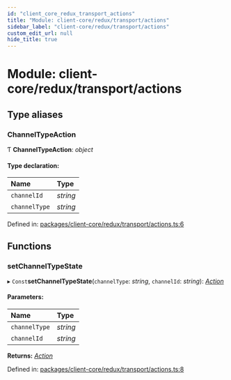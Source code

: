 ```yaml
---
id: "client_core_redux_transport_actions"
title: "Module: client-core/redux/transport/actions"
sidebar_label: "client-core/redux/transport/actions"
custom_edit_url: null
hide_title: true
---
```


# Module: client-core/redux/transport/actions

## Type aliases

### ChannelTypeAction

Ƭ **ChannelTypeAction**: *object*

#### Type declaration:

Name | Type |
:------ | :------ |
`channelId` | *string* |
`channelType` | *string* |

Defined in: [packages/client-core/redux/transport/actions.ts:6](https://github.com/xr3ngine/xr3ngine/blob/5c3dcaef1/packages/client-core/redux/transport/actions.ts#L6)

## Functions

### setChannelTypeState

▸ `Const`**setChannelTypeState**(`channelType`: *string*, `channelId`: *string*): [*Action*](client_core_redux_actions.md#action)

#### Parameters:

Name | Type |
:------ | :------ |
`channelType` | *string* |
`channelId` | *string* |

**Returns:** [*Action*](client_core_redux_actions.md#action)

Defined in: [packages/client-core/redux/transport/actions.ts:8](https://github.com/xr3ngine/xr3ngine/blob/5c3dcaef1/packages/client-core/redux/transport/actions.ts#L8)
